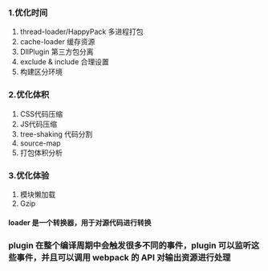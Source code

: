 <!-- 基本搭建 https://juejin.cn/post/7075136766428217358 -->


<!--  性能优化 https://juejin.cn/post/7083519723484708878 -->
<!--  https://juejin.cn/post/7142802292436598820 -->
### 1.优化时间
  1. thread-loader/HappyPack 多进程打包
  2. cache-loader 缓存资源
  3. DllPlugin 第三方包分离
  4. exclude & include 合理设置
  5. 构建区分环境
### 2.优化体积
  1. CSS代码压缩
  2. JS代码压缩
  3. tree-shaking 代码分割
  4. source-map
  5. 打包体积分析
### 3.优化体验
  1. 模块懒加载
  2. Gzip


#### loader  是一个转换器，用于对源代码进行转换
 
### plugin 在整个编译周期中会触发很多不同的事件，plugin 可以监听这些事件，并且可以调用 webpack 的 API 对输出资源进行处理
